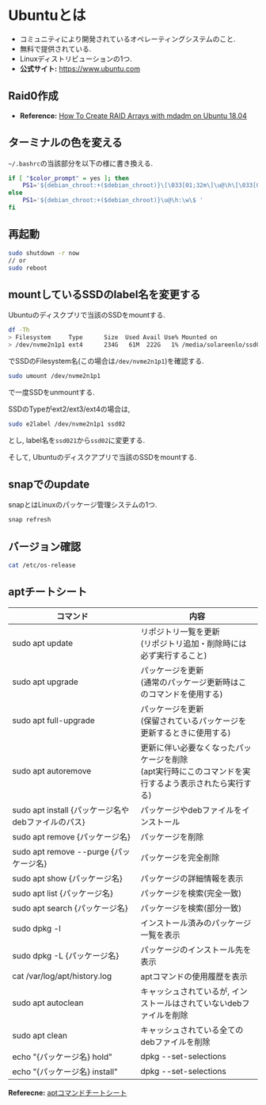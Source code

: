 # Ubuntuとは
- コミュニティにより開発されているオペレーティングシステムのこと.
- 無料で提供されている.
- Linuxディストリビューションの1つ.
- **公式サイト:** https://www.ubuntu.com

## Raid0作成
- **Reference:** [How To Create RAID Arrays with mdadm on Ubuntu 18.04](https://www.digitalocean.com/community/tutorials/how-to-create-raid-arrays-with-mdadm-on-ubuntu-18-04)

## ターミナルの色を変える
`~/.bashrc`の当該部分を以下の様に書き換える.
```bash
if [ "$color_prompt" = yes ]; then
    PS1='${debian_chroot:+($debian_chroot)}\[\033[01;32m\]\u@\h\[\033[00m\]:\[\033[01;34m\]\w\[\033[00m\]\[\033[01;31m\]$(__git_ps1)\[\033[00m\]\n\[\033[01;35m\]-> \$\[\033[00m\] '
else
    PS1='${debian_chroot:+($debian_chroot)}\u@\h:\w\$ '
fi
```

## 再起動
```bash
sudo shutdown -r now
// or
sudo reboot
```

## mountしているSSDのlabel名を変更する
Ubuntuのディスクプリで当該のSSDをmountする.
```bash
df -Th
> Filesystem     Type      Size  Used Avail Use% Mounted on
> /dev/nvme2n1p1 ext4      234G   61M  222G   1% /media/solareenlo/ssd021
```
でSSDのFilesystem名(この場合は`/dev/nvme2n1p1`)を確認する.

```bash
sudo umount /dev/nvme2n1p1
```
で一度SSDをunmountする.

SSDのTypeがext2/ext3/ext4の場合は,
```bash
sudo e2label /dev/nvme2n1p1 ssd02
```
とし, label名を`ssd021`から`ssd02`に変更する.

そして, Ubuntuのディスクアプリで当該のSSDをmountする.

## snapでのupdate
snapとはLinuxのパッケージ管理システムの1つ.
```bash
snap refresh
```

## バージョン確認
```bash
cat /etc/os-release
```

## aptチートシート
|コマンド|内容|
|---|---|
|sudo apt update|リポジトリ一覧を更新<br>(リポジトリ追加・削除時には必ず実行すること)|
|sudo apt upgrade|パッケージを更新<br>(通常のパッケージ更新時はこのコマンドを使用する)|
|sudo apt full-upgrade|パッケージを更新<br>(保留されているパッケージを更新するときに使用する)|
|sudo apt autoremove|更新に伴い必要なくなったパッケージを削除<br>(apt実行時にこのコマンドを実行するよう表示されたら実行する)|
|sudo apt install {パッケージ名やdebファイルのパス}|パッケージやdebファイルをインストール|
|sudo apt remove {パッケージ名}|パッケージを削除|
|sudo apt remove --purge {パッケージ名}|パッケージを完全削除|
|sudo apt show {パッケージ名}|パッケージの詳細情報を表示|
|sudo apt list {パッケージ名}|パッケージを検索(完全一致)|
|sudo apt search {パッケージ名}|パッケージを検索(部分一致)|
|sudo dpkg -l|インストール済みのパッケージ一覧を表示|
|sudo dpkg -L {パッケージ名}|パッケージのインストール先を表示|
|cat /var/log/apt/history.log|aptコマンドの使用履歴を表示|
|sudo apt autoclean|キャッシュされているが, インストールはされていないdebファイルを削除|
|sudo apt clean|キャッシュされている全てのdebファイルを削除|
|echo "{パッケージ名} hold" | dpkg --set-selections|パッケージをアップデート対象から除外|
|echo "{パッケージ名} install" | dpkg --set-selections|パッケージをアップデート対象に戻す|
**Referecne:** [aptコマンドチートシート](https://qiita.com/SUZUKI_Masaya/items/1fd9489e631c78e5b007)
